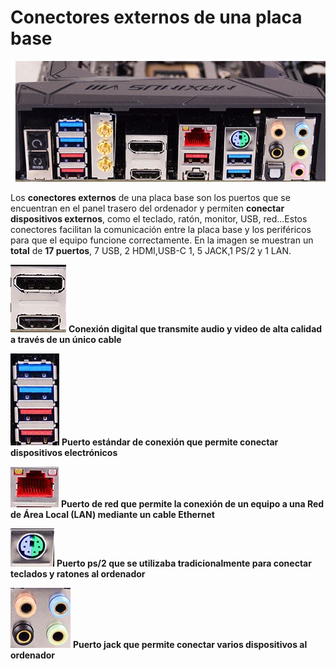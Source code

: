 # Conectores externos de una placa base



![cepb](img/cepb.jpg)




Los **conectores externos** de una placa base son los puertos que se encuentran en el panel trasero del ordenador y permiten **conectar dispositivos externos**, como el teclado, ratón, monitor, USB, red...Estos conectores facilitan la comunicación entre la placa base y los periféricos para que el equipo funcione correctamente.
En la imagen se muestran un **total** de **17 puertos**, 7 USB, 2 HDMI,USB-C 1, 5 JACK,1 PS/2 y 1 LAN.



![img](img/hdmi.png)    **Conexión digital que transmite audio y video de alta calidad a través de un único cable**

![img1](img/usb.png)    **Puerto estándar de conexión que permite conectar dispositivos electrónicos**

![img2](img/lan.png)    **Puerto de red que permite la conexión de un equipo a una Red de Área Local (LAN) mediante un cable Ethernet**

![img](img/pas2.png)    **Puerto ps/2 que se utilizaba tradicionalmente para conectar teclados y ratones al ordenador**

![img](img/jack.png)    **Puerto jack que permite conectar varios dispositivos al ordenador**

